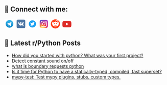 ## 🔎 Connect with me:
[<img src="https://github.com/bullbesh/bullbesh/blob/main/images/Telegram.png" width="32" height="32" />](https://t.me/bullbesh)
[<img src="https://github.com/bullbesh/bullbesh/blob/main/images/VK.png" width="32" height="32" />](https://vk.com/bullbesh)
[<img src="https://github.com/bullbesh/bullbesh/blob/main/images/Twitter.png" width="32" height="32" />](https://twitter.com/bullbesh1)
[<img src="https://github.com/bullbesh/bullbesh/blob/main/images/Instagram.png" width="32" height="32" />](https://www.instagram.com/bullbesh)
[<img src="https://github.com/bullbesh/bullbesh/blob/main/images/Reddit.png" width="32" height="32" />](https://www.reddit.com/user/bullbesh)
[<img src="https://github.com/bullbesh/bullbesh/blob/main/images/YouTube.png" width="32" height="32" />](https://www.youtube.com/channel/UCtfjRs6uzgq5mfm8S06WTcg)

## 📕 Latest r/Python Posts
<!-- BLOG-POST-LIST:START -->
- [How did you started with python? What was your first project?](https://www.reddit.com/r/Python/comments/xrhscb/how_did_you_started_with_python_what_was_your/)
- [Detect constant sound on/off](https://www.reddit.com/r/Python/comments/xrfsux/detect_constant_sound_onoff/)
- [what is boundary requests python](https://www.reddit.com/r/Python/comments/xraqir/what_is_boundary_requests_python/)
- [Is it time for Python to have a statically-typed, compiled, fast superset?](https://www.reddit.com/r/Python/comments/xragzg/is_it_time_for_python_to_have_a_staticallytyped/)
- [mypy-test: Test mypy plugins, stubs, custom types.](https://www.reddit.com/r/Python/comments/xra35f/mypytest_test_mypy_plugins_stubs_custom_types/)
<!-- BLOG-POST-LIST:END -->

